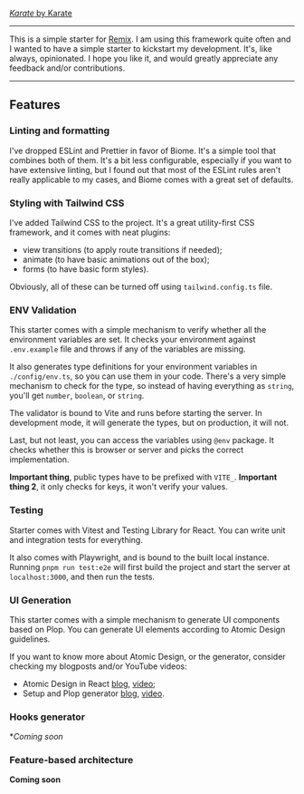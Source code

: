 [_Karate_ by Karate](https://rateyourmusic.com/release/album/karate/karate/)

---

This is a simple starter for [Remix](https://remix.run/). I am using this
framework quite often and I wanted to have a simple starter to kickstart my
development. It's, like always, opinionated. I hope you like it, and would
greatly appreciate any feedback and/or contributions.

---

## Features

### Linting and formatting

I've dropped ESLint and Prettier in favor of Biome. It's a simple tool that
combines both of them. It's a bit less configurable, especially if you want
to have extensive linting, but I found out that most of the ESLint rules aren't
really applicable to my cases, and Biome comes with a great set of defaults.

### Styling with Tailwind CSS

I've added Tailwind CSS to the project. It's a great utility-first CSS framework,
and it comes with neat plugins: 

- view transitions (to apply route transitions if needed);
- animate (to have basic animations out of the box);
- forms (to have basic form styles).

Obviously, all of these can be turned off using `tailwind.config.ts` file.

### ENV Validation

This starter comes with a simple mechanism to verify whether all the environment
variables are set. It checks your environment against `.env.example` file and
throws if any of the variables are missing.

It also generates type definitions for your environment variables in 
`./config/env.ts`, so you can use them in your code. There's a very simple
mechanism to check for the type, so instead of having everything as `string`,
you'll get `number`, `boolean`, or `string`.

The validator is bound to Vite and runs before starting the server. 
In development mode, it will generate the types, but on production, it will not.

Last, but not least, you can access the variables using `@env` package. It 
checks whether this is browser or server and picks the correct implementation.

**Important thing**, public types have to be prefixed with `VITE_`.
**Important thing 2**, it only checks for keys, it won't verify your values.

### Testing

Starter comes with Vitest and Testing Library for React. You can write unit and
integration tests for everything.

It also comes with Playwright, and is bound to the built local instance. Running
`pnpm run test:e2e` will first build the project and start the server
at `localhost:3000`, and then run the tests.

### UI Generation

This starter comes with a simple mechanism to generate UI components based on
Plop. You can generate UI elements according to Atomic Design guidelines.

If you want to know more about Atomic Design, or the generator, consider
checking my blogposts and/or YouTube videos:

- Atomic Design in React [blog](https://buszewski.com/writings/2024-09-23-design-systems-in-react-atomic-design-part-1), [video](https://youtu.be/ibIKjzYeQrI);
- Setup and Plop generator [blog](https://buszewski.com/writings/2024-08-13-design-systems-in-react-scaffolding-and-setup-part-0/), [video](https://youtu.be/VTiVsxkvG0Q).

### Hooks generator

**Coming soon*

### Feature-based architecture

**Coming soon**
